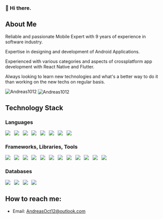 
### 👋 Hi there.


## About Me

Reliable and passionate Mobile Expert with 9 years of experience in software industry.

Expertise in designing and development of Android Applications.

Experienced with various categories and aspects of crossplatform app development with React Native and Flutter.

Always looking to learn new technologies and what's a better way to do it than working on the new techs on regular basis.

<img src="https://komarev.com/ghpvc/?username=Andreas1012&label=Profile%20views&color=blueviolet&style=for-the-badge" alt="Andreas1012" />

<!-- <img align="left" src="https://github-readme-stats.vercel.app/api/top-langs?username=Andreas1012&show_icons=true&locale=en&layout=compact" alt="Andreas1012" />
<img align="center" src="https://github-readme-stats.vercel.app/api?username=Andreas1012&show_icons=true&locale=en" alt="Andreas1012" /> -->
<img align="center" src="https://github-readme-streak-stats.herokuapp.com/?user=Andreas1012&" alt="Andreas1012" />

## Technology Stack
### Languages
<img src="https://img.shields.io/badge/Java-informational?style=for-the-badge"/>&nbsp;&nbsp;
<img src="https://img.shields.io/badge/Kotlin-informational?style=for-the-badge"/>&nbsp;&nbsp;
<img src="https://img.shields.io/badge/Sql-informational?style=for-the-badge"/>&nbsp;&nbsp;
<img src="https://img.shields.io/badge/JavaScript-informational?style=for-the-badge&logo=javascript&logoColor=white"/>&nbsp;&nbsp;
<img src="https://img.shields.io/badge/TypeScript-informational?style=for-the-badge&logo=TypeScript&logoColor=white"/>&nbsp;&nbsp;
<img src="https://img.shields.io/badge/PHP-informational?style=for-the-badge&logo=php&logoColor=white"/>&nbsp;&nbsp;
<img src="https://img.shields.io/badge/HTML5-informational?style=for-the-badge&logo=html5&logoColor=white"/>&nbsp;&nbsp;
<img src="https://img.shields.io/badge/CSS3-informational?style=for-the-badge&logo=css3&logoColor=white"/>&nbsp;&nbsp;

### Frameworks, Libraries, Tools
<img src="https://img.shields.io/badge/React Native-informational?style=for-the-badge&logo=react&logoColor=white"/>&nbsp;&nbsp;
<img src="https://img.shields.io/badge/Flutter-informational?style=for-the-badge&logo=flutter&logoColor=white"/>&nbsp;&nbsp;
<img src="https://img.shields.io/badge/Node.js-informational?style=for-the-badge&logo=node.js&logoColor=white"/>&nbsp;&nbsp;
<img src="https://img.shields.io/badge/Unity-informational?style=for-the-badge&logo=unity&logoColor=white"/>&nbsp;&nbsp;
<img src="https://img.shields.io/badge/Cocos-informational?style=for-the-badge&logo=cocos&logoColor=white"/>&nbsp;&nbsp;
<img src="https://img.shields.io/badge/Android Studio-informational?style=for-the-badge&logo=androidstudio&logoColor=white"/>&nbsp;&nbsp;
<img src="https://img.shields.io/badge/Eclipse-informational?style=for-the-badge&logo=eclipse&logoColor=white"/>&nbsp;&nbsp;
<img src="https://img.shields.io/badge/Dart-informational?style=for-the-badge&logo=dart&logoColor=white"/>&nbsp;&nbsp;
<img src="https://img.shields.io/badge/Gradle-informational?style=for-the-badge&logo=gradle&logoColor=white"/>&nbsp;&nbsp;
<img src="https://img.shields.io/badge/Android SDK-informational?style=for-the-badge&logo=sdk&logoColor=white"/>&nbsp;&nbsp;
<img src="https://img.shields.io/badge/Git-informational?style=for-the-badge&logo=git&logoColor=white"/>&nbsp;&nbsp;
<img src="https://img.shields.io/badge/Svn-informational?style=for-the-badge&logo=svn&logoColor=white"/>&nbsp;&nbsp;

### Databases
<img src="https://img.shields.io/badge/MySQL-informational?style=for-the-badge&logo=mysql&logoColor=white"/>&nbsp;&nbsp;
<img src="https://img.shields.io/badge/SQLite-informational?style=for-the-badge&logo=sqlite&logoColor=white"/>&nbsp;&nbsp;
<img src="https://img.shields.io/badge/MongoDB-informational?style=for-the-badge&logo=mongodb&logoColor=white"/>&nbsp;&nbsp;
<img src="https://img.shields.io/badge/Firebase-informational?style=for-the-badge&logo=firebase&logoColor=white"/>&nbsp;&nbsp;

## How to reach me:
- Email: AndreasOct12@outlook.com
